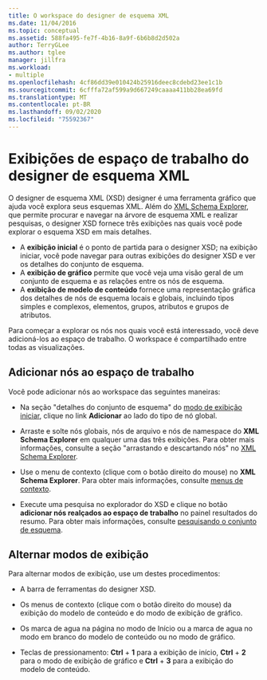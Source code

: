 ```yaml
---
title: O workspace do designer de esquema XML
ms.date: 11/04/2016
ms.topic: conceptual
ms.assetid: 588fa495-fe7f-4b16-8a9f-6b6b8d2d502a
author: TerryGLee
ms.author: tglee
manager: jillfra
ms.workload:
- multiple
ms.openlocfilehash: 4cf86dd39e010424b25916deec8cdebd23ee1c1b
ms.sourcegitcommit: 6cfffa72af599a9d667249caaaa411bb28ea69fd
ms.translationtype: MT
ms.contentlocale: pt-BR
ms.lasthandoff: 09/02/2020
ms.locfileid: "75592367"
---
```

# <a name="xml-schema-designer-workspace-views"></a>Exibições de espaço de trabalho do designer de esquema XML

O designer de esquema XML (XSD) designer é uma ferramenta gráfico que ajuda você explora seus esquemas XML. Além do [XML Schema Explorer](../xml-tools/xml-schema-explorer.md), que permite procurar e navegar na árvore de esquema XML e realizar pesquisas, o designer XSD fornece três exibições nas quais você pode explorar o esquema XSD em mais detalhes.

- A **exibição inicial** é o ponto de partida para o designer XSD; na exibição iniciar, você pode navegar para outras exibições do designer XSD e ver os detalhes do conjunto de esquema.
- A **exibição de gráfico** permite que você veja uma visão geral de um conjunto de esquema e as relações entre os nós de esquema.
- A **exibição de modelo de conteúdo** fornece uma representação gráfica dos detalhes de nós de esquema locais e globais, incluindo tipos simples e complexos, elementos, grupos, atributos e grupos de atributos.

Para começar a explorar os nós nos quais você está interessado, você deve adicioná-los ao espaço de trabalho. O workspace é compartilhado entre todas as visualizações.

## <a name="add-nodes-to-the-workspace"></a>Adicionar nós ao espaço de trabalho

Você pode adicionar nós ao workspace das seguintes maneiras:

- Na seção "detalhes do conjunto de esquema" do [modo de exibição iniciar](../xml-tools/start-view.md), clique no link **Adicionar** ao lado do tipo de nó global.

- Arraste e solte nós globais, nós de arquivo e nós de namespace do **XML Schema Explorer** em qualquer uma das três exibições. Para obter mais informações, consulte a seção "arrastando e descartando nós" no [XML Schema Explorer](../xml-tools/xml-schema-explorer.md).

- Use o menu de contexto (clique com o botão direito do mouse) no **XML Schema Explorer**. Para obter mais informações, consulte [menus de contexto](../xml-tools/context-menus-xml-schema-explorer.md).

- Execute uma pesquisa no explorador do XSD e clique no botão **adicionar nós realçados ao espaço de trabalho** no painel resultados do resumo. Para obter mais informações, consulte [pesquisando o conjunto de esquema](../xml-tools/searching-the-schema-set.md).

## <a name="switch-views"></a>Alternar modos de exibição

Para alternar modos de exibição, use um destes procedimentos:

- A barra de ferramentas do designer XSD.

- Os menus de contexto (clique com o botão direito do mouse) da exibição do modelo de conteúdo e do modo de exibição de gráfico.

- Os marca de agua na página no modo de Início ou a marca de agua no modo em branco do modelo de conteúdo ou no modo de gráfico.

- Teclas de pressionamento: **Ctrl** + **1** para a exibição de início, **Ctrl** + **2** para o modo de exibição de gráfico e **Ctrl** + **3** para a exibição do modelo de conteúdo.
